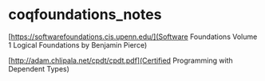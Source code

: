 # coqfoundations_notes
[https://softwarefoundations.cis.upenn.edu/](Software Foundations Volume 1 Logical Foundations by Benjamin Pierce)

[http://adam.chlipala.net/cpdt/cpdt.pdf](Certified Programming with Dependent Types)
